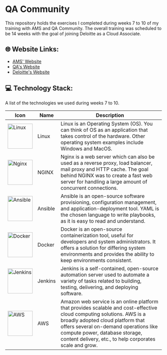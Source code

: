 # QA Community
This repository holds the exercises I completed during weeks 7 to 10 of my training with AMS and QA Community. The overall training was scheduled to be 14 weeks with the goal of joining Deloitte as a Cloud Associate. 

## 🌐 Website Links:
* [AMS' Website](https://www.weareams.com)
* [QA's Website](https://www.qa.com)
* [Deloitte's Website](https://www2.deloitte.com/ie/en.html)

## 💻 Technology Stack:
<p>A list of the technologies we used during weeks 7 to 10. </p>

| Icon  | Name | Description |
| ------------- | ------------- | ------------- |
| <img src="https://profilinator.rishav.dev/skills-assets/linux-original.svg" alt="Linux" height="80" /> | Linux  | Linux is an Operating System (OS). You can think of OS as an application that takes control of the hardware. Other operating system examples include Windows and MacOS. |
| <img src="https://profilinator.rishav.dev/skills-assets/nginx-original.svg" alt="Nginx" height="80" />| NGINX  | Nginx is a web server which can also be used as a reverse proxy, load balancer, mail proxy and HTTP cache. The goal behind NGINX was to create a fast web server for handling a large amount of concurrent connections. |
| <img src="https://profilinator.rishav.dev/skills-assets/ansible.png" alt="Ansible" height="80" />| Ansible  | Ansible is an open-source software provisioning, configuration management, and application-deployment tool. YAML is the chosen language to write playbooks, as it is easy to read and understand. |
| <img src="https://profilinator.rishav.dev/skills-assets/docker-original-wordmark.svg" alt="Docker" height="80" />| Docker  | Docker is an open-source containerization tool, useful for developers and system administrators. It offers a solution for differing system environments and provides the ability to keep environments consistent. |
| <img src="https://profilinator.rishav.dev/skills-assets/jenkins-icon.svg" alt="Jenkins" height="80" />| Jenkins  | Jenkins is a self-contained, open-source automation server used to automate a variety of tasks related to building, testing, delivering, and deploying software. |
| <img src="https://profilinator.rishav.dev/skills-assets/amazonwebservices-original-wordmark.svg" alt="AWS" height="80" />| AWS  | Amazon web service is an online platform that provides scalable and cost-effective cloud computing solutions. AWS is a broadly adopted cloud platform that offers several on-demand operations like compute power, database storage, content delivery, etc., to help corporates scale and grow. |

</td></tr></table>  
